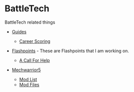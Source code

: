 # BattleTech
BattleTech related things

* [Guides](Guides)
  * [Career Scoring](Guides/Career_Scoring.md)

* [Flashpoints](Flashpoints) - These are Flashpoints that I am working on.
  * [A Call For Help](Flashpoints/Flashpoint-A-Call-For-Help)

* [Mechwarrior5](MW5)
  * [Mod List](MW5/README.md)
  * [Mod Files](MW5/mods)
